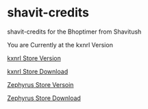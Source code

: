 # shavit-credits
shavit-credits for the Bhoptimer from Shavitush

You are Currently at the kxnrl Version

[kxnrl Store Version](https://github.com/Saengerkrieg12/shavit-credits/tree/kxnrl) 

[kxnrl Store Download](https://build.kxnrl.com/Store/)

[Zephyrus Store Versoin](https://github.com/Saengerkrieg12/shavit-credits/tree/master)

[Zephyrus Store Download](https://forums.alliedmods.net/showthread.php?t=276677)
